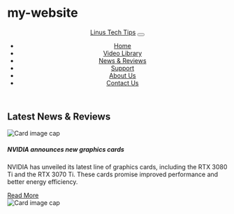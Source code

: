 # my-website

<!DOCTYPE html>
<html lang="en">
<head>
  <meta charset="UTF-8">
  <meta name="viewport" content="width=device-width, initial-scale=1.0">
  <title>Linus Tech Tips - News & Reviews</title>
  <!-- Add links to CSS files for styling here -->
  <link rel="stylesheet" href="https://stackpath.bootstrapcdn.com/bootstrap/4.3.1/css/bootstrap.min.css" integrity="sha384-ggOyR0iXCbMQv3Xipma34MD+dH/1fQ784/j6cY/iJTQUOhcWr7x9JvoRxT2MZw1T" crossorigin="anonymous">
  <link rel="stylesheet" href="style.css">
</head>
<body>
  <header>
    <nav class="navbar navbar-expand-lg navbar-dark bg-dark">
      <div class="container">
        <a class="navbar-brand" href="#">Linus Tech Tips</a>
        <button class="navbar-toggler" type="button" data-toggle="collapse" data-target="#navbarNav" aria-controls="navbarNav" aria-expanded="false" aria-label="Toggle navigation">
          <span class="navbar-toggler-icon"></span>
        </button>
        <div class="collapse navbar-collapse" id="navbarNav">
          <ul class="navbar-nav ml-auto">
            <li class="nav-item">
              <a class="nav-link" href="index.html">Home</a>
            </li>
            <li class="nav-item">
              <a class="nav-link" href="#video-library">Video Library</a>
            </li>
            <li class="nav-item active">
              <a class="nav-link" href="#">News & Reviews</a>
            </li>
            <li class="nav-item">
              <a class="nav-link" href="#support">Support</a>
            </li>
            <li class="nav-item">
              <a class="nav-link" href="#about-us">About Us</a>
            </li>
            <li class="nav-item">
              <a class="nav-link" href="#contact-us">Contact Us</a>
            </li>
          </ul>
        </div>
      </div>
    </nav>
  </header>
  <main>
    <section id="news-section" class="container my-5">
      <h1 class="mb-4">Latest News & Reviews</h1>
      <div class="row">
        <div class="col-md-6">
          <!-- Add news article here -->
          <div class="card mb-4">
            <img class="card-img-top" src="https://via.placeholder.com/400x200" alt="Card image cap">
            <div class="card-body">
              <h5 class="card-title">NVIDIA announces new graphics cards</h5>
              <p class="card-text">NVIDIA has unveiled its latest line of graphics cards, including the RTX 3080 Ti and the RTX 3070 Ti. These cards promise improved performance and better energy efficiency.</p>
              <a href="#" class="btn btn-primary">Read More</a>
            </div>
          </div>
        </div>
        <div class="col-md-6">
          <!-- Add news article here -->
          <div class="card mb-4">
            <img class="card-img-top" src="https://via.placeholder.com/400x200" alt="Card image cap">
            <div class="card-body">
              <h5 class="
                         
                        
